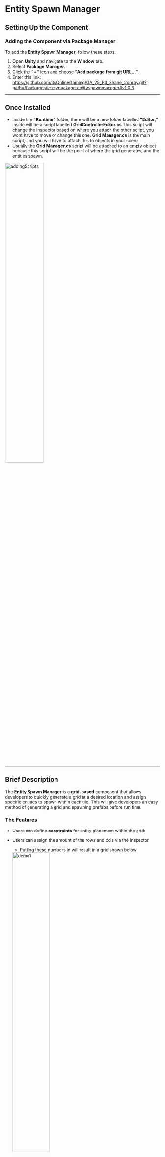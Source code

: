 # **Entity Spawn Manager**  

## **Setting Up the Component**  
### Adding the Component via Package Manager
To add the **Entity Spawn Manager**, follow these steps:  
1. Open **Unity** and navigate to the **Window** tab.  
2. Select **Package Manager**.  
3. Click the **"+"** icon and choose **"Add package from git URL..."**.  
4. Enter this link: https://github.com/itcOnlineGaming/GA_25_P3_Shane_Conroy.git?path=/Packages/ie.mypackage.entityspawnmanager#v1.0.3
---  
## Once Installed
- Inside the **"Runtime"** folder, there will be a new folder labelled **"Editor,"** inside will be a script labelled **GridControllerEditor.cs** This script will change the inspector based on where you attach the other script, you wont have to move or
  change this one. **Grid Manager.cs** is the main script, and you will have to attach this to objects in your scene.
- Usually the **Grid Manager.cs** script will be attached to an empty object because this script will be the point at where the grid generates, and the entities spawn.

<img src="https://github.com/user-attachments/assets/6009ab19-3edc-4592-a220-a9311330298f" width="50%" alt="addingScripts">

---
## **Brief Description**  
The **Entity Spawn Manager** is a **grid-based** component that allows developers to quickly generate a grid at a desired location and assign specific entities to spawn within each tile. This will give developers an easy method of generating a grid and spawning prefabs before run time.

### **The Features**  
- Users can define **constraints** for entity placement within the grid:

- Users can assign the amount of the rows and cols via the inspector
  - Putting these numbers in will result in a grid shown below  
  <img src="https://github.com/user-attachments/assets/83448711-cc62-4004-9cf3-abd604994772" width="50%" alt="demo1">

- Users can drag and drop prefabs into the "Entities" list in the inspector. The entities placed in this list can be used for the grid.  
  <img src="https://github.com/user-attachments/assets/075e2b55-cd25-4d55-904d-62ef4615864a" width="50%" alt="demo2">

- **Minimum number of entities in the grid**  
  - The User can define minimums for each Entity. This will spawn the minimum amount on the grid.  
  <img src="https://github.com/user-attachments/assets/4705819e-7f39-4c8b-a1d3-e29c78821b54" width="50%" alt="demo3">  
  - If no specific rows or columns are defined, entities will spawn randomly.  
  <img src="https://github.com/user-attachments/assets/d077d6db-98c8-4af9-96ed-27f32f2e5c8e" width="50%" alt="image1">

- **Filling out entire rows**  
  - If the User wishes to, they can fill out entire rows at once with the buttons on the side of the grid  
  <img src="https://github.com/user-attachments/assets/ee90a67b-0283-4fad-9e6a-82ad5537026a" width="50%" alt="image2">  
  - A grid like the one below will result in 2 columns of blue and one row of red  
  <img src="https://github.com/user-attachments/assets/38a6b7a1-3989-4dd6-9580-af4d00116c22" width="50%" alt="image3">  
  <img src="https://github.com/user-attachments/assets/7c78aded-2e6b-4f2b-aee7-4f396063503c" width="50%" alt="image4">  
  <img src="https://github.com/user-attachments/assets/c17ea437-0fbf-4033-a31e-fd048275c52a" width="50%" alt="demo4">

- **Specific tiles for spawning or preventing entity spawns**  
  - If the User wishes to specify where he wants to place specific entities, they can do so by clicking directly on the grid. Each consecutive click will cycle through the grid to the amount of entities the User has placed in the list.  
  <img src="https://github.com/user-attachments/assets/0adc458f-9048-4936-b338-ca3651bd7e05" width="50%" alt="demo5">

- **Once you're ready**  
  - Once the User has placed all the conditions, the grid can be generated by clicking the "Generate Grid" button  
  <img src="https://github.com/user-attachments/assets/b405de9c-7260-4adf-af8c-c6278e45d07f" width="50%" alt="finalDemo">

